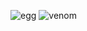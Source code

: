![egg](https://capsule-render.vercel.app/api?type=egg&color=E6E6E6&height=210)
![venom](https://capsule-render.vercel.app/api?type=venom&height=200&text=Expect%20the%20unexpected!&fontSize=70&color=0:6E1D0C,100&fontColor=E6E6E6)
